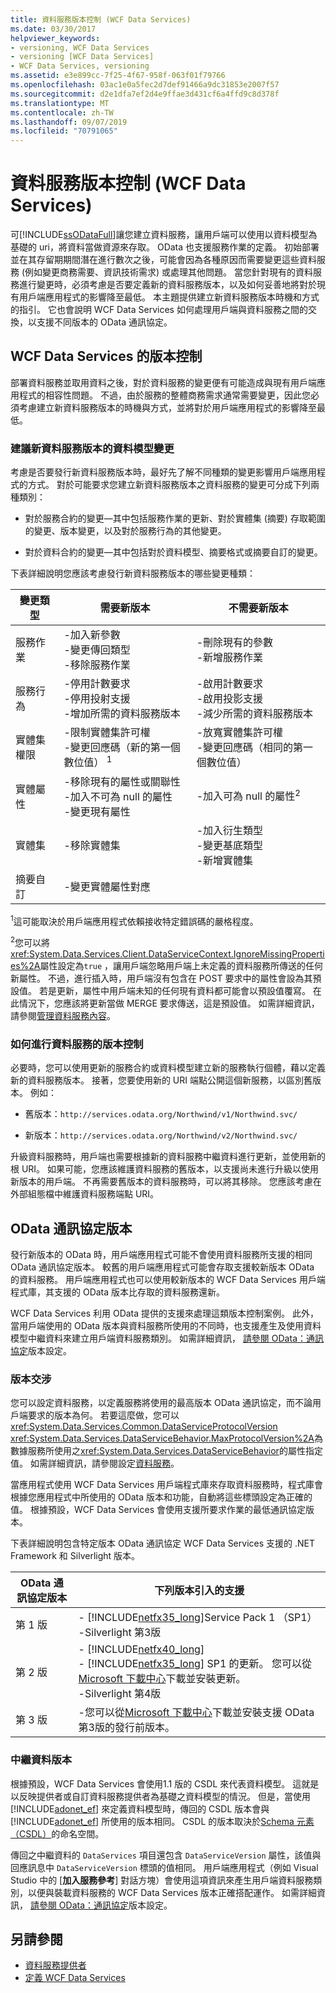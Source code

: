 ```yaml
---
title: 資料服務版本控制 (WCF Data Services)
ms.date: 03/30/2017
helpviewer_keywords:
- versioning, WCF Data Services
- versioning [WCF Data Services]
- WCF Data Services, versioning
ms.assetid: e3e899cc-7f25-4f67-958f-063f01f79766
ms.openlocfilehash: 03ac1e0a5fec2d7def91466a9dc31853e2007f57
ms.sourcegitcommit: d2e1dfa7ef2d4e9ffae3d431cf6a4ffd9c8d378f
ms.translationtype: MT
ms.contentlocale: zh-TW
ms.lasthandoff: 09/07/2019
ms.locfileid: "70791065"
---
```

# <a name="data-service-versioning-wcf-data-services"></a>資料服務版本控制 (WCF Data Services)
可[!INCLUDE[ssODataFull](../../../../includes/ssodatafull-md.md)]讓您建立資料服務，讓用戶端可以使用以資料模型為基礎的 uri，將資料當做資源來存取。 OData 也支援服務作業的定義。 初始部署並在其存留期期間潛在進行數次之後，可能會因為各種原因而需要變更這些資料服務 (例如變更商務需要、資訊技術需求) 或處理其他問題。 當您針對現有的資料服務進行變更時，必須考慮是否要定義新的資料服務版本，以及如何妥善地將對於現有用戶端應用程式的影響降至最低。 本主題提供建立新資料服務版本時機和方式的指引。 它也會說明 WCF Data Services 如何處理用戶端與資料服務之間的交換，以支援不同版本的 OData 通訊協定。

## <a name="versioning-a-wcf-data-service"></a>WCF Data Services 的版本控制
 部署資料服務並取用資料之後，對於資料服務的變更便有可能造成與現有用戶端應用程式的相容性問題。 不過，由於服務的整體商務需求通常需要變更，因此您必須考慮建立新資料服務版本的時機與方式，並將對於用戶端應用程式的影響降至最低。

### <a name="data-model-changes-that-recommend-a-new-data-service-version"></a>建議新資料服務版本的資料模型變更
 考慮是否要發行新資料服務版本時，最好先了解不同種類的變更影響用戶端應用程式的方式。 對於可能要求您建立新資料服務版本之資料服務的變更可分成下列兩種類別：

- 對於服務合約的變更—其中包括服務作業的更新、對於實體集 (摘要) 存取範圍的變更、版本變更，以及對於服務行為的其他變更。

- 對於資料合約的變更—其中包括對於資料模型、摘要格式或摘要自訂的變更。

 下表詳細說明您應該考慮發行新資料服務版本的哪些變更種類：

|變更類型|需要新版本|不需要新版本|
|--------------------|----------------------------|----------------------------|
|服務作業|-加入新參數<br />-變更傳回類型<br />-移除服務作業|-刪除現有的參數<br />-新增服務作業|
|服務行為|-停用計數要求<br />-停用投射支援<br />-增加所需的資料服務版本|-啟用計數要求<br />-啟用投影支援<br />-減少所需的資料服務版本|
|實體集權限|-限制實體集許可權<br />-變更回應碼（新的第一個數位值） <sup>1</sup>|-放寬實體集許可權<br />-變更回應碼（相同的第一個數位值）|
|實體屬性|-移除現有的屬性或關聯性<br />-加入不可為 null 的屬性<br />-變更現有屬性|-加入可為 null 的屬性<sup>2</sup>|
|實體集|-移除實體集|-加入衍生類型<br />-變更基底類型<br />-新增實體集|
|摘要自訂|-變更實體屬性對應||

 <sup>1</sup>這可能取決於用戶端應用程式依賴接收特定錯誤碼的嚴格程度。

 <sup>2</sup>您可以將<xref:System.Data.Services.Client.DataServiceContext.IgnoreMissingProperties%2A>屬性設定為`true` ，讓用戶端忽略用戶端上未定義的資料服務所傳送的任何新屬性。 不過，進行插入時，用戶端沒有包含在 POST 要求中的屬性會設為其預設值。 若是更新，屬性中用戶端未知的任何現有資料都可能會以預設值覆寫。 在此情況下，您應該將更新當做 MERGE 要求傳送，這是預設值。 如需詳細資訊，請參閱[管理資料服務內容](managing-the-data-service-context-wcf-data-services.md)。

### <a name="how-to-version-a-data-service"></a>如何進行資料服務的版本控制
 必要時，您可以使用更新的服務合約或資料模型建立新的服務執行個體，藉以定義新的資料服務版本。 接著，您要使用新的 URI 端點公開這個新服務，以區別舊版本。 例如：

- 舊版本：`http://services.odata.org/Northwind/v1/Northwind.svc/`

- 新版本：`http://services.odata.org/Northwind/v2/Northwind.svc/`

 升級資料服務時，用戶端也需要根據新的資料服務中繼資料進行更新，並使用新的根 URI。 如果可能，您應該維護資料服務的舊版本，以支援尚未進行升級以使用新版本的用戶端。 不再需要舊版本的資料服務時，可以將其移除。 您應該考慮在外部組態檔中維護資料服務端點 URI。

## <a name="odata-protocol-versions"></a>OData 通訊協定版本
 發行新版本的 OData 時，用戶端應用程式可能不會使用資料服務所支援的相同 OData 通訊協定版本。 較舊的用戶端應用程式可能會存取支援較新版本 OData 的資料服務。 用戶端應用程式也可以使用較新版本的 WCF Data Services 用戶端程式庫，其支援的 OData 版本比存取的資料服務還新。

 WCF Data Services 利用 OData 提供的支援來處理這類版本控制案例。 此外，當用戶端使用的 OData 版本與資料服務所使用的不同時，也支援產生及使用資料模型中繼資料來建立用戶端資料服務類別。 如需詳細資訊， [請參閱 OData：通訊協定](https://go.microsoft.com/fwlink/?LinkId=186071)版本設定。

### <a name="version-negotiation"></a>版本交涉
 您可以設定資料服務，以定義服務將使用的最高版本 OData 通訊協定，而不論用戶端要求的版本為何。 若要這麼做，您可以<xref:System.Data.Services.Common.DataServiceProtocolVersion> <xref:System.Data.Services.DataServiceBehavior.MaxProtocolVersion%2A>為數據服務所使用之<xref:System.Data.Services.DataServiceBehavior>的屬性指定值。 如需詳細資訊，請參閱設定[資料服務](configuring-the-data-service-wcf-data-services.md)。

 當應用程式使用 WCF Data Services 用戶端程式庫來存取資料服務時，程式庫會根據您應用程式中所使用的 OData 版本和功能，自動將這些標頭設定為正確的值。 根據預設，WCF Data Services 會使用支援所要求作業的最低通訊協定版本。

 下表詳細說明包含特定版本 OData 通訊協定 WCF Data Services 支援的 .NET Framework 和 Silverlight 版本。

|OData 通訊協定版本|下列版本引入的支援|
|-----------------------------------------------------------------------------------|----------------------------|
|第 1 版|-   [!INCLUDE[netfx35_long](../../../../includes/netfx35-long-md.md)]Service Pack 1 （SP1）<br />-Silverlight 第3版|
|第 2 版|-   [!INCLUDE[netfx40_long](../../../../includes/netfx40-long-md.md)]<br />- [!INCLUDE[netfx35_long](../../../../includes/netfx35-long-md.md)] SP1 的更新。 您可以從[Microsoft 下載中心](https://go.microsoft.com/fwlink/?LinkId=158125)下載並安裝更新。<br />-Silverlight 第4版|
|第 3 版|-您可以從[Microsoft 下載中心](https://go.microsoft.com/fwlink/?LinkId=203885)下載並安裝支援 OData 第3版的發行前版本。|

### <a name="metadata-versions"></a>中繼資料版本
 根據預設，WCF Data Services 會使用1.1 版的 CSDL 來代表資料模型。 這就是以反映提供者或自訂資料服務提供者為基礎之資料模型的情況。 但是，當使用 [!INCLUDE[adonet_ef](../../../../includes/adonet-ef-md.md)] 來定義資料模型時，傳回的 CSDL 版本會與 [!INCLUDE[adonet_ef](../../../../includes/adonet-ef-md.md)] 所使用的版本相同。 CSDL 的版本取決於[Schema 元素（CSDL）](/ef/ef6/modeling/designer/advanced/edmx/csdl-spec#schema-element-csdl)的命名空間。

 傳回之中繼資料的 `DataServices` 項目還包含 `DataServiceVersion` 屬性，該值與回應訊息中 `DataServiceVersion` 標頭的值相同。 用戶端應用程式（例如 Visual Studio 中的 [**加入服務參考**] 對話方塊）會使用這項資訊來產生用戶端資料服務類別，以便與裝載資料服務的 WCF Data Services 版本正確搭配運作。 如需詳細資訊， [請參閱 OData：通訊協定](https://go.microsoft.com/fwlink/?LinkId=186071)版本設定。

## <a name="see-also"></a>另請參閱

- [資料服務提供者](data-services-providers-wcf-data-services.md)
- [定義 WCF Data Services](defining-wcf-data-services.md)
